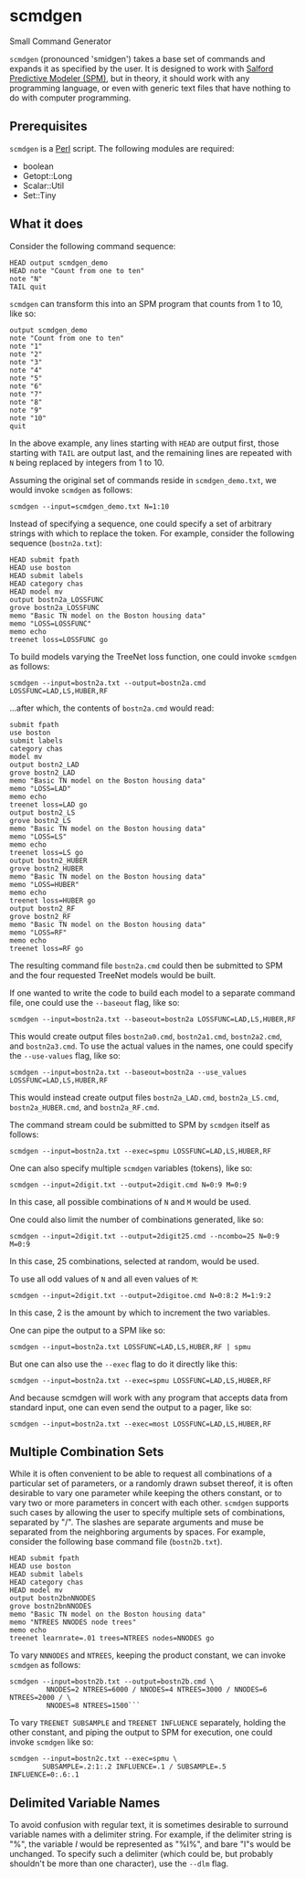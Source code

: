 # scmdgen
Small Command Generator

`scmdgen` (pronounced 'smidgen') takes a base set of commands and expands it as specified by the user.  It is designed to work with [Salford Predictive Modeler (SPM)](https://salford-systems.com/SPM), but in theory, it should work with any programming language, or even with generic text files that have nothing to do with computer programming.

## Prerequisites
`scmdgen` is a [Perl](https://www.perl.org/) script.  The following modules are required:
* boolean
* Getopt::Long
* Scalar::Util
* Set::Tiny

## What it does
Consider the following command sequence:
```
HEAD output scmdgen_demo
HEAD note "Count from one to ten"
note "N"
TAIL quit
```

`scmdgen` can transform this into an SPM program that counts from 1 to 10, like so:
```
output scmdgen_demo
note "Count from one to ten"
note "1"
note "2"
note "3"
note "4"
note "5"
note "6"
note "7"
note "8"
note "9"
note "10"
quit
```

In the above example, any lines starting with `HEAD` are output first, those starting with `TAIL` are output last, and the remaining lines are repeated with `N` being replaced by integers from 1 to 10.

Assuming the original set of commands reside in `scmdgen_demo.txt`, we would invoke `scmdgen` as follows:
```
scmdgen --input=scmdgen_demo.txt N=1:10
```

Instead of specifying a sequence, one could specify a set of arbitrary strings with which to replace the token.  For example,
consider the following sequence (`bostn2a.txt`):
```
HEAD submit fpath
HEAD use boston
HEAD submit labels
HEAD category chas
HEAD model mv
output bostn2a_LOSSFUNC
grove bostn2a_LOSSFUNC
memo "Basic TN model on the Boston housing data"
memo "LOSS=LOSSFUNC"
memo echo
treenet loss=LOSSFUNC go
```

To build models varying the TreeNet loss function, one could invoke `scmdgen` as follows:
```
scmdgen --input=bostn2a.txt --output=bostn2a.cmd LOSSFUNC=LAD,LS,HUBER,RF
```
...after which, the contents of `bostn2a.cmd` would read:
```
submit fpath
use boston
submit labels
category chas
model mv
output bostn2_LAD
grove bostn2_LAD
memo "Basic TN model on the Boston housing data"
memo "LOSS=LAD"
memo echo
treenet loss=LAD go
output bostn2_LS
grove bostn2_LS
memo "Basic TN model on the Boston housing data"
memo "LOSS=LS"
memo echo
treenet loss=LS go
output bostn2_HUBER
grove bostn2_HUBER
memo "Basic TN model on the Boston housing data"
memo "LOSS=HUBER"
memo echo
treenet loss=HUBER go
output bostn2_RF
grove bostn2_RF
memo "Basic TN model on the Boston housing data"
memo "LOSS=RF"
memo echo
treenet loss=RF go
```
The resulting command file `bostn2a.cmd` could then be submitted to SPM and the four requested TreeNet models would be built.

If one wanted to write the code to build each model to a separate command file, one could use the `--baseout` flag, like so:
```
scmdgen --input=bostn2a.txt --baseout=bostn2a LOSSFUNC=LAD,LS,HUBER,RF
```

This would create output files `bostn2a0.cmd`,  `bostn2a1.cmd`,  `bostn2a2.cmd`,  and `bostn2a3.cmd`.  To use the actual
values in the names, one could specify the `--use-values` flag, like so:
```
scmdgen --input=bostn2a.txt --baseout=bostn2a --use_values LOSSFUNC=LAD,LS,HUBER,RF
```
This would instead create output files `bostn2a_LAD.cmd`, `bostn2a_LS.cmd`, `bostn2a_HUBER.cmd`, and `bostn2a_RF.cmd`.

The command stream could be submitted to SPM by `scmdgen` itself as follows:
```
scmdgen --input=bostn2a.txt --exec=spmu LOSSFUNC=LAD,LS,HUBER,RF
```
One can also specify multiple `scmdgen` variables (tokens), like so:
```
scmdgen --input=2digit.txt --output=2digit.cmd N=0:9 M=0:9
```
In this case, all possible combinations of `N` and `M` would be used.

One could also limit the number of combinations generated, like so:
```
scmdgen --input=2digit.txt --output=2digit25.cmd --ncombo=25 N=0:9 M=0:9
```
In this case, 25 combinations, selected at random, would be used.

To use all odd values of `N` and all even values of `M`:
```
scmdgen --input=2digit.txt --output=2digitoe.cmd N=0:8:2 M=1:9:2
```
In this case, 2 is the amount by which to increment the two variables.

One can pipe the output to a SPM like so:
```
scmdgen --input=bostn2a.txt LOSSFUNC=LAD,LS,HUBER,RF | spmu
```
But one can also use the `--exec` flag to do it directly like this:
```
scmdgen --input=bostn2a.txt --exec=spmu LOSSFUNC=LAD,LS,HUBER,RF
```
And because scmdgen will work with any program that accepts data from standard input, one can even send the output to a pager,
like so:
```
scmdgen --input=bostn2a.txt --exec=most LOSSFUNC=LAD,LS,HUBER,RF
```
## Multiple Combination Sets
While it is often convenient to be able to request all combinations of a particular set of parameters, or a randomly drawn subset thereof, it is often desirable to vary one parameter while keeping the others constant, or to vary two or more parameters in concert with each other.  `scmdgen` supports such cases by allowing the user to specify multiple sets of combinations, separated by "/".  The slashes are separate arguments and muse be separated from the neighboring arguments by spaces.  For example, consider the following base command file (`bostn2b.txt`).
```
HEAD submit fpath
HEAD use boston
HEAD submit labels
HEAD category chas
HEAD model mv
output bostn2bnNNODES
grove bostn2bnNNODES
memo "Basic TN model on the Boston housing data"
memo "NTREES NNODES node trees"
memo echo
treenet learnrate=.01 trees=NTREES nodes=NNODES go
```
To vary `NNNODES` and `NTREES`, keeping the product constant, we can invoke `scmdgen` as follows:
```
scmdgen --input=bostn2b.txt --output=bostn2b.cmd \
         NNODES=2 NTREES=6000 / NNODES=4 NTREES=3000 / NNODES=6 NTREES=2000 / \
         NNODES=8 NTREES=1500```
```
To vary `TREENET SUBSAMPLE` and `TREENET INFLUENCE` separately, holding the other constant, and piping the output to SPM for execution, one could invoke `scmdgen` like so:
```
scmdgen --input=bostn2c.txt --exec=spmu \
        SUBSAMPLE=.2:1:.2 INFLUENCE=.1 / SUBSAMPLE=.5 INFLUENCE=0:.6:.1
```
## Delimited Variable Names
To avoid confusion with regular text, it is sometimes desirable to surround variable names with a delimiter string.  For example, if the delimiter string is "%", the variable *I* would be represented as "%I%", and bare "I"s would be unchanged.  To specify such a delimiter (which could be, but probably shouldn't be more than one character), use the `--dlm` flag.
